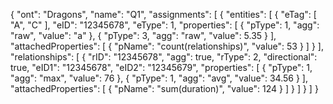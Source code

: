 {
  "ont": "Dragons",
  "name": "Q1",
  "assignments": [
    {
      "entities": [
        {
          "eTag": [
            "A",
            "C"
          ],
          "eID": "12345678",
          "eType": 1,
          "properties": [
            {
              "pType": 1,
              "agg": "raw",
              "value": "a"
            },
            {
              "pType": 3,
              "agg": "raw",
              "value": 5.35
            }
          ],
          "attachedProperties": [
            {
              "pName": "count(relationships)",
              "value": 53
            }
          ]
        }
      ],
      "relationships": [
        {
          "rID": "12345678",
          "agg": true,
          "rType": 2,
          "directional": true,
          "eID1": "12345678",
          "eID2": "12345679",
          "properties": [
            {
              "pType": 1,
              "agg": "max",
              "value": 76
            },
            {
              "pType": 1,
              "agg": "avg",
              "value": 34.56
            }
          ],
          "attachedProperties": [
            {
              "pName": "sum(duration)",
              "value": 124
            }
          ]
        }
      ]
    }
  ]
}
